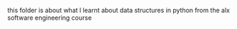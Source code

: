 this folder is about what l learnt about data structures in python from the alx software engineering course
